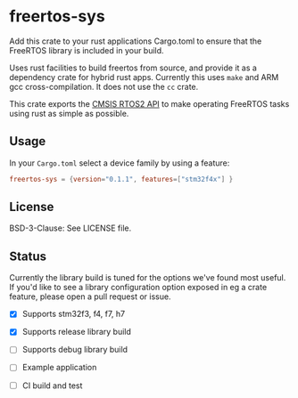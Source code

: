 # freertos-sys

Add this crate to your rust applications Cargo.toml to ensure that
the FreeRTOS library is included in your build.

Uses rust facilities to build freertos from source, 
and provide it as a dependency crate for hybrid rust apps.
Currently this uses `make` and ARM gcc cross-compilation. 
It does not use the `cc` crate. 

This crate exports the [CMSIS RTOS2 API]() to make operating
FreeRTOS tasks using rust as simple as possible.

## Usage
In your `Cargo.toml` select a device family by using a feature:

``` toml
freertos-sys = {version="0.1.1", features=["stm32f4x"] }
```

## License

BSD-3-Clause: See LICENSE file.

## Status

Currently the library build is tuned for the options we've found most useful.
If you'd like to see a library configuration option exposed in eg
a crate feature, please open a pull request or issue.

- [x] Supports stm32f3, f4, f7, h7
- [x] Supports release library build
- [ ] Supports debug library build
- [ ] Example application
- [ ] CI build and test


